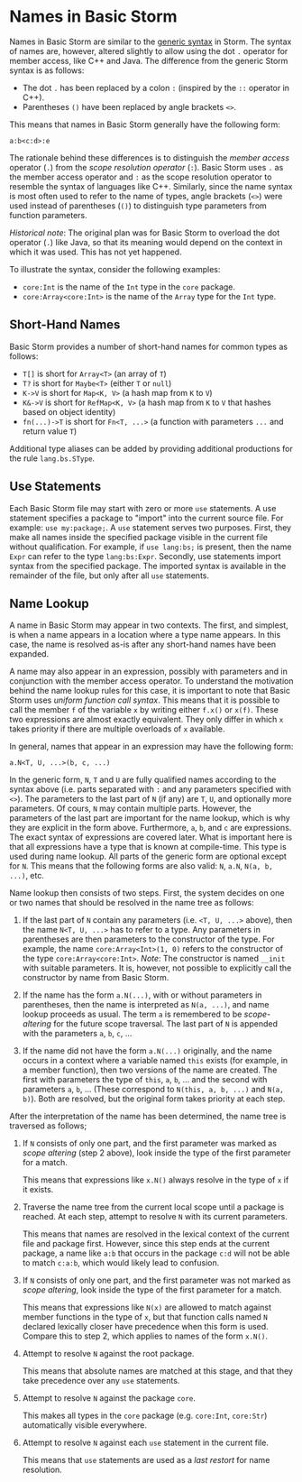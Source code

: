 Names in Basic Storm
====================

Names in Basic Storm are similar to the [generic syntax](md:../Storm/The_Name_Tree) in Storm. The
syntax of names are, however, altered slightly to allow using the dot `.` operator for member
access, like C++ and Java. The difference from the generic Storm syntax is as follows:

- The dot `.` has been replaced by a colon `:` (inspired by the `::` operator in C++).
- Parentheses `()` have been replaced by angle brackets `<>`.

This means that names in Basic Storm generally have the following form:

```
a:b<c:d>:e
```

The rationale behind these differences is to distinguish the *member access* operator (`.`) from the
*scope resolution operator* (`:`). Basic Storm uses `.` as the member access operator and `:` as the
scope resolution operator to resemble the syntax of languages like C++. Similarly, since the name
syntax is most often used to refer to the name of types, angle brackets (`<>`) were used instead of
parentheses (`()`) to distinguish type parameters from function parameters.

*Historical note*: The original plan was for Basic Storm to overload the dot operator (`.`) like
 Java, so that its meaning would depend on the context in which it was used. This has not yet
 happened.

To illustrate the syntax, consider the following examples:

- `core:Int` is the name of the `Int` type in the `core` package.
- `core:Array<core:Int>` is the name of the `Array` type for the `Int` type.


Short-Hand Names
----------------

Basic Storm provides a number of short-hand names for common types as follows:

- `T[]` is short for `Array<T>` (an array of `T`)
- `T?` is short for `Maybe<T>` (either `T` or `null`)
- `K->V` is short for `Map<K, V>` (a hash map from `K` to `V`)
- `K&->V` is short for `RefMap<K, V>` (a hash map from `K` to `V` that hashes based on object identity)
- `fn(...)->T` is short for `Fn<T, ...>` (a function with parameters `...` and return value `T`)

Additional type aliases can be added by providing additional productions for the rule
`lang.bs.SType`.


Use Statements
--------------

Each Basic Storm file may start with zero or more `use` statements. A use statement specifies a
package to "import" into the current source file. For example: `use my:package;`. A `use` statement
serves two purposes. First, they make all names inside the specified package visible in the current
file without qualification. For example, if `use lang:bs;` is present, then the name `Expr` can
refer to the type `lang:bs:Expr`. Secondly, use statements import syntax from the specified package.
The imported syntax is available in the remainder of the file, but only after all `use` statements.


Name Lookup
-----------

A name in Basic Storm may appear in two contexts. The first, and simplest, is when a name appears in
a location where a type name appears. In this case, the name is resolved as-is after any short-hand
names have been expanded.

A name may also appear in an expression, possibly with parameters and in conjunction with the member
access operator. To understand the motivation behind the name lookup rules for this case, it is
important to note that Basic Storm uses *uniform function call syntax*. This means that it is
possible to call the member `f` of the variable `x` by writing either `f.x()` or `x(f)`. These two
expressions are almost exactly equivalent. They only differ in which `x` takes priority if there are
multiple overloads of `x` available.

In general, names that appear in an expression may have the following form:

```
a.N<T, U, ...>(b, c, ...)
```

In the generic form, `N`, `T` and `U` are fully qualified names according to the syntax above (i.e.
parts separated with `:` and any parameters specified with `<>`). The parameters to the last part of
`N` (if any) are `T`, `U`, and optionally more parameters. Of cours, `N` may contain multiple parts.
However, the parameters of the last part are important for the name lookup, which is why they are
explicit in the form above. Furthermore, `a`, `b`, and `c` are expressions. The exact syntax of
expressions are covered later. What is important here is that all expressions have a type that is
known at compile-time. This type is used during name lookup. All parts of the generic form are
optional except for `N`. This means that the following forms are also valid: `N`, `a.N`, `N(a, b, ...)`, etc.

Name lookup then consists of two steps. First, the system decides on one or two names that should be
resolved in the name tree as follows:

1. If the last part of `N` contain any parameters (i.e. `<T, U, ...>` above), then the name `N<T, U, ...>`
   has to refer to a type. Any parameters in parentheses are then parameters to the
   constructor of the type. For example, the name `core:Array<Int>(1, 0)` refers to the constructor
   of the type `core:Array<core:Int>`. *Note*: The constructor is named `__init` with suitable
   parameters. It is, however, not possible to explicitly call the constructor by name from Basic
   Storm.

2. If the name has the form `a.N(...)`, with or without parameters in parentheses, then the name is
   interpreted as `N(a, ...)`, and name lookup proceeds as usual. The term `a` is remembered to be
   *scope-altering* for the future scope traversal. The last part of `N` is appended with the
   parameters `a`, `b`, `c`, ...

3. If the name did not have the form `a.N(...)` originally, and the name occurs in a context where a
   variable named `this` exists (for example, in a member function), then two versions of the name
   are created. The first with parameters the type of `this`, `a`, `b`, ... and the second with
   parameters `a`, `b`, ... (These correspond to `N(this, a, b, ...)` and `N(a, b)`). Both are
   resolved, but the original form takes priority at each step.

After the interpretation of the name has been determined, the name tree is traversed as follows;

1. If `N` consists of only one part, and the first parameter was marked as *scope altering* (step 2
   above), look inside the type of the first parameter for a match.

   This means that expressions like `x.N()` always resolve in the type of `x` if it exists.

2. Traverse the name tree from the current local scope until a package is reached. At each step,
   attempt to resolve `N` with its current parameters.

   This means that names are resolved in the lexical context of the current file and package first.
   However, since this step ends at the current package, a name like `a:b` that occurs in the
   package `c:d` will not be able to match `c:a:b`, which would likely lead to confusion.

3. If `N` consists of only one part, and the first parameter was not marked as *scope altering*,
   look inside the type of the first parameter for a match.

   This means that expressions like `N(x)` are allowed to match against member functions in the type
   of `x`, but that function calls named `N` declared lexically closer have precedence when this
   form is used. Compare this to step 2, which applies to names of the form `x.N()`.

4. Attempt to resolve `N` against the root package.

   This means that absolute names are matched at this stage, and that they take precedence over any
   `use` statements.

5. Attempt to resolve `N` against the package `core`.

   This makes all types in the `core` package (e.g. `core:Int`, `core:Str`) automatically visible
   everywhere.

5. Attempt to resolve `N` against each `use` statement in the current file.

   This means that `use` statements are used as a *last restort* for name resolution.
